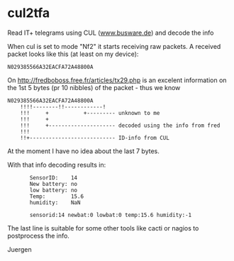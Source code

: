 # cul2tfa
Read IT+ telegrams using CUL (www.busware.de) and decode the info

When cul is set to mode "Nf2" it starts receiving raw packets.
A received packet looks like this (at least on my device):

	N029385566A32EACFA72A48800A

On http://fredboboss.free.fr/articles/tx29.php is an excelent
information on the 1st 5 bytes (pr 10 nibbles) of the packet - thus
we know

	N029385566A32EACFA72A48800A
        !!!!--------!!------------!
        !!!     +           +--------- unknown to me
        !!!     +
        !!!     +--------------------- decoded using the info from fred
        !!!
        !!+--------------------------- ID-info from CUL

At the moment I have no idea about the last 7 bytes.

With that info decoding results in:

	       SensorID:    14
	       New battery: no
	       low battery: no
	       Temp:        15.6
	       humidity:    NaN

	       sensorid:14 newbat:0 lowbat:0 temp:15.6 humidity:-1

The last line is suitable for some other tools like cacti or
nagios to postprocess the info.

Juergen

